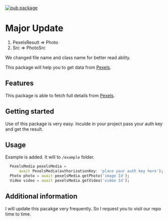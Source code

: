 [![pub package](https://img.shields.io/pub/v/pexels_photos_videos.svg)](https://pub.dev/packages/pexels_photos_videos)

# Major Update
1. PexelsResult => Photo
2. Src => PhotoSrc

We changed file name and class name for better read ablity.

This package will help you to get data from [Pexels](https://pexels.com). 

## Features

This package is able to fetch full details from [Pexels](https://pexels.com).

## Getting started

Use of this package is very easy. Inculde in your project pass your auth key and get the result.

## Usage

Example is added. It will to `/example` folder.

```dart
  PexelsMedia pexelsMedia =
      await PexelsMedia(authorizationKey: 'place your auth key here');
  Photo photo = await pexelsMedia.getPhoto('image Id');
  Video video = await pexelsMedia.getVideo('video Id');
```

## Additional information

I will update this pacakge very frequently. So I request you to visit our repo time to time.
